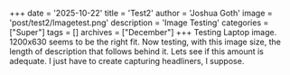 +++
date = '2025-10-22'
title = 'Test2'
author = 'Joshua Goth'
image = 'post/test2/Imagetest.png'
description = 'Image Testing'
categories = ["Super"]
tags = []
archives = ["December"]
+++
Testing Laptop image. 1200x630 seems to be the right fit. Now testing, with this image size, the length of description that follows behind it. Lets see if this amount is adequate. I just have to create capturing headliners, I suppose. 
